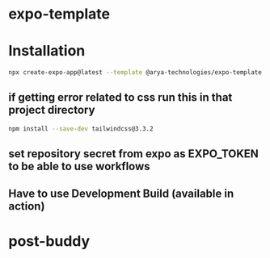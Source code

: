 # expo-template

# Installation

```bash
npx create-expo-app@latest --template @arya-technologies/expo-template
```

## if getting error related to css run this in that project directory

```bash
npm install --save-dev tailwindcss@3.3.2
```

## set repository secret from expo as EXPO_TOKEN to be able to use workflows

## Have to use Development Build (available in action)
# post-buddy
